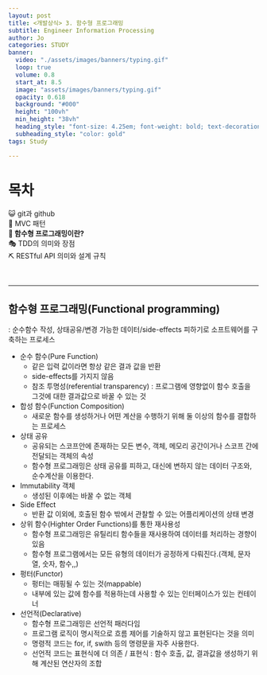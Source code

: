 ```yaml
---
layout: post
title: <개발상식> 3. 함수형 프로그래밍
subtitle: Engineer Information Processing
author: Jo
categories: STUDY
banner:
  video: "./assets/images/banners/typing.gif"
  loop: true
  volume: 0.8
  start_at: 8.5
  image: "assets/images/banners/typing.gif"
  opacity: 0.618
  background: "#000"
  height: "100vh"
  min_height: "38vh"
  heading_style: "font-size: 4.25em; font-weight: bold; text-decoration: underline"
  subheading_style: "color: gold"
tags: Study

---
```


# 목차
😺 git과 github <br>
🚥 MVC 패턴 <br>
<b>🎱 함수형 프로그래밍이란?</b> <br>
🎭 TDD의 의미와 장점 <br>
⛏ RESTful API 의미와 설계 규칙 <br>

<br>
<hr>


## 함수형 프로그래밍(Functional programming)
: 순수함수 작성, 상태공유/변경 가능한 데이터/side-effects 피하기로 소프트웨어를 구축하는 프로세스
- 순수 함수(Pure Function)
  - 같은 입력 값이라면 항상 같은 결과 값을 반환
  - side-effects를 가지지 않음
  - 참조 투명성(referential transparency) : 프로그램에 영향없이 함수 호출을 그것에 대한 결과값으로 바꿀 수 있는 것
- 합성 함수(Function Composition)
  - 새로운 함수를 생성하거나 어떤 계산을 수행하기 위해 둘 이상의 함수를 결합하는 프로세스
- 상태 공유
  -  공유되는 스코프안에 존재하는 모든 변수, 객체, 메모리 공간이거나 스코프 간에 전달되는 객체의 속성
  -  함수형 프로그래밍은 상태 공유를 피하고, 대신에 변하지 않는 데이터 구조와, 순수계산을 이용한다.
- Immutability 객체
  - 생성된 이후에는 바꿀 수 없는 객체
- Side Effect
  - 반환 값 이외에, 호출된 함수 밖에서 관찰할 수 있는 어플리케이션의 상태 변경
- 상위 함수(Highter Order Functions)를 통한 재사용성
  - 함수형 프로그래밍은 유틸리티 함수들을 재사용하여 데이터를 처리하는 경향이 있음
  - 함수형 프로그램에서는 모든 유형의 데이터가 공정하게 다뤄진다.(객체, 문자열, 숫자, 함수,,)
- 펑터(Functor)
  - 펑터는 매핑될 수 있는 것(mappable)
  - 내부에 있는 값에 함수를 적용하는데 사용할 수 있는 인터페이스가 있는 컨테이너
- 선언적(Declarative)
  - 함수형 프로그래밍은 선언적 패러다임
  - 프로그램 로직이 명시적으로 흐름 제어를 기술하지 않고 표현된다는 것을 의미
  - 명령적 코드는 for, if, swith 등의 명령문을 자주 사용한다.
  - 선언적 코드는 표현식에 더 의존 / 표현식 : 함수 호출, 값, 결과값을 생성하기 위해 계산된 연산자의 조합













